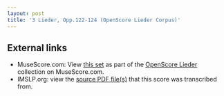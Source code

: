 ```yaml
---
layout: post
title: '3 Lieder, Opp.122-124 (OpenScore Lieder Corpus)'
---
```


## External links

- MuseScore.com: View [this set] as part of the [OpenScore Lieder] collection on MuseScore.com.
- IMSLP.org: view the [source PDF file(s)][IMSLP] that this score was transcribed from.

[IMSLP]: https://imslp.org/wiki/Special:ReverseLookup/625109
[this set]: https://musescore.com/openscore-lieder-corpus/sets/5103381
[OpenScore Lieder]: https://musescore.com/openscore-lieder-corpus
